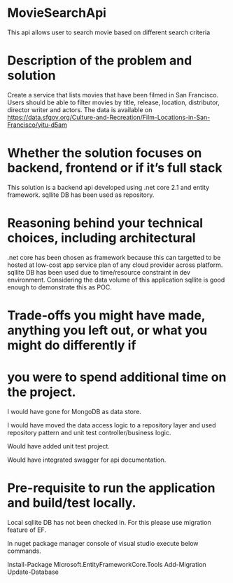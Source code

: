 # MovieSearchApi
This api allows user to search movie based on different search criteria

# Description of the problem and solution

Create a service that lists movies that have been filmed in San Francisco. Users should be able to
filter movies by title, release, location, distributor, director writer and actors.
The data is available on https://data.sfgov.org/Culture-and-Recreation/Film-Locations-in-San-Francisco/yitu-d5am

# Whether the solution focuses on backend, frontend or if it’s full stack

This solution is a backend api developed using .net core 2.1 and entity framework. sqllite DB has been used as repository.

# Reasoning behind your technical choices, including architectural

.net core has been chosen as framework because this can targetted to be hosted at low-cost app service plan of any cloud provider across platform. sqllite DB has been used due to time/resource constraint in dev environment. Considering the data volume of this application sqllite is good enough to demonstrate this as POC.

# Trade-offs you might have made, anything you left out, or what you might do differently if
# you were to spend additional time on the project.

I would have gone for MongoDB as data store.

I would have moved the data access logic to a repository layer and used repository pattern and unit test controller/business logic.

Would have added unit test project.

Would have integrated swagger for api documentation.


# Pre-requisite to run the application and build/test locally.

Local sqllite DB has not been checked in. For this please use migration feature of EF.

In nuget package manager console of visual studio execute below commands.

Install-Package Microsoft.EntityFrameworkCore.Tools
Add-Migration
Update-Database

